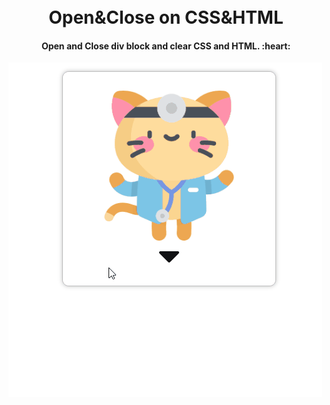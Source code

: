 <h1 align="center">
  <br>
  Open&Close on CSS&HTML
  <br>
</h1>
<h4 align="center">Open and Close div block and clear CSS and HTML. :heart:</h4> 

![screenshot](pgif.gif)
